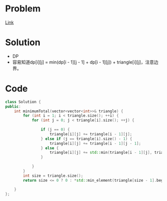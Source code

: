 # Problem
[Link](https://leetcode-cn.com/problems/triangle/)

# Solution

* DP
* 容易知道dp[i][j] = min(dp[i - 1][j - 1] + dp[i - 1][j]) + triangle[i][j]，注意边界。


# Code
```cpp
class Solution {
public:
    int minimumTotal(vector<vector<int>>& triangle) {
        for (int i = 1; i < triangle.size(); ++i) {
            for (int j = 0; j < triangle[i].size(); ++j) {
                
                if (j == 0) {
                    triangle[i][j] += triangle[i - 1][j];
                } else if (j == triangle[i].size() - 1) {
                    triangle[i][j] += triangle[i - 1][j - 1];
                } else {
                    triangle[i][j] += std::min(triangle[i - 1][j], triangle[i - 1][j - 1]);
                }
                
            }
        }
        int size = triangle.size();
        return size <= 0 ? 0 : *std::min_element(triangle[size - 1].begin(), triangle[size - 1].end());
        
    }
};
```